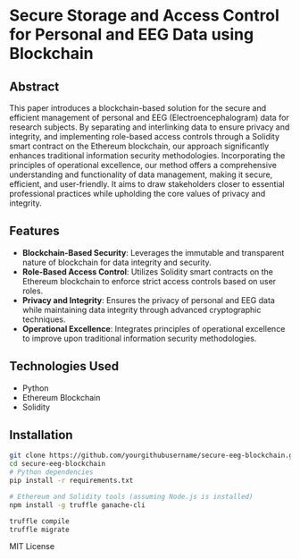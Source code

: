 # Secure Storage and Access Control for Personal and EEG Data using Blockchain

## Abstract
This paper introduces a blockchain-based solution for the secure and efficient management of personal and EEG (Electroencephalogram) data for research subjects. By separating and interlinking data to ensure privacy and integrity, and implementing role-based access controls through a Solidity smart contract on the Ethereum blockchain, our approach significantly enhances traditional information security methodologies. Incorporating the principles of operational excellence, our method offers a comprehensive understanding and functionality of data management, making it secure, efficient, and user-friendly. It aims to draw stakeholders closer to essential professional practices while upholding the core values of privacy and integrity.

## Features
- **Blockchain-Based Security**: Leverages the immutable and transparent nature of blockchain for data integrity and security.
- **Role-Based Access Control**: Utilizes Solidity smart contracts on the Ethereum blockchain to enforce strict access controls based on user roles.
- **Privacy and Integrity**: Ensures the privacy of personal and EEG data while maintaining data integrity through advanced cryptographic techniques.
- **Operational Excellence**: Integrates principles of operational excellence to improve upon traditional information security methodologies.

## Technologies Used
- Python
- Ethereum Blockchain
- Solidity

## Installation


```bash
git clone https://github.com/yourgithubusername/secure-eeg-blockchain.git
cd secure-eeg-blockchain
# Python dependencies
pip install -r requirements.txt

# Ethereum and Solidity tools (assuming Node.js is installed)
npm install -g truffle ganache-cli

truffle compile
truffle migrate
```

MIT License
